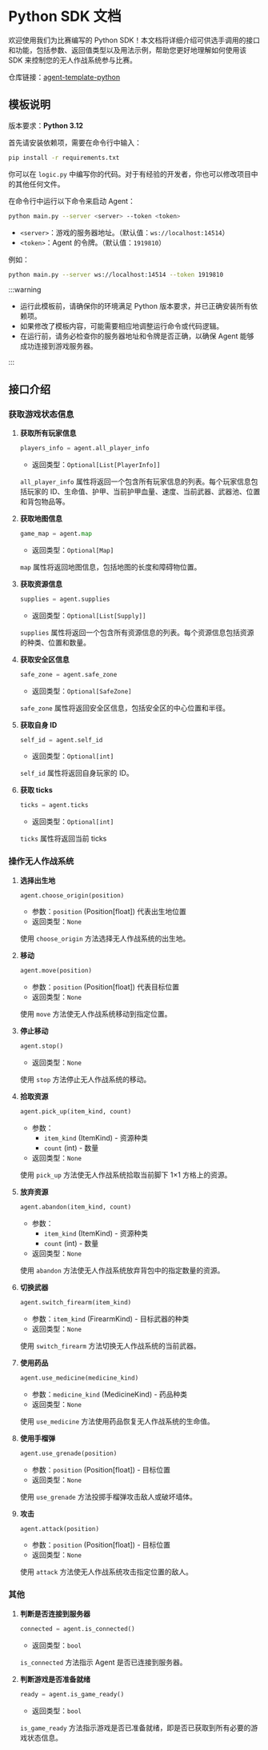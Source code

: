 # Python SDK 文档

欢迎使用我们为比赛编写的 Python SDK！本文档将详细介绍可供选手调用的接口和功能，包括参数、返回值类型以及用法示例，帮助您更好地理解如何使用该 SDK 来控制您的无人作战系统参与比赛。

仓库链接：[agent-template-python](https://github.com/thuasta/thuai-7-agent-template-python)

## 模板说明

版本要求：**Python 3.12**

首先请安装依赖项，需要在命令行中输入：

```bash
pip install -r requirements.txt
```

你可以在 `logic.py` 中编写你的代码。对于有经验的开发者，你也可以修改项目中的其他任何文件。

在命令行中运行以下命令来启动 Agent：

```bash
python main.py --server <server> --token <token>
```

- `<server>`：游戏的服务器地址。（默认值：`ws://localhost:14514`）
- `<token>`：Agent 的令牌。（默认值：`1919810`）

例如：

```bash
python main.py --server ws://localhost:14514 --token 1919810
```

:::warning

- 运行此模板前，请确保你的环境满足 Python 版本要求，并已正确安装所有依赖项。
- 如果修改了模板内容，可能需要相应地调整运行命令或代码逻辑。
- 在运行前，请务必检查你的服务器地址和令牌是否正确，以确保 Agent 能够成功连接到游戏服务器。

:::

## 接口介绍

### 获取游戏状态信息

1. **获取所有玩家信息**

   ```python
   players_info = agent.all_player_info
   ```

   - 返回类型：`Optional[List[PlayerInfo]]`

   `all_player_info` 属性将返回一个包含所有玩家信息的列表。每个玩家信息包括玩家的 ID、生命值、护甲、当前护甲血量、速度、当前武器、武器池、位置和背包物品等。

2. **获取地图信息**

   ```python
   game_map = agent.map
   ```

   - 返回类型：`Optional[Map]`

   `map` 属性将返回地图信息，包括地图的长度和障碍物位置。

3. **获取资源信息**

   ```python
   supplies = agent.supplies
   ```

   - 返回类型：`Optional[List[Supply]]`

   `supplies` 属性将返回一个包含所有资源信息的列表。每个资源信息包括资源的种类、位置和数量。

4. **获取安全区信息**

   ```python
   safe_zone = agent.safe_zone
   ```

   - 返回类型：`Optional[SafeZone]`

   `safe_zone` 属性将返回安全区信息，包括安全区的中心位置和半径。

5. **获取自身 ID**

   ```python
   self_id = agent.self_id
   ```

   - 返回类型：`Optional[int]`

   `self_id` 属性将返回自身玩家的 ID。

6. **获取 ticks**

   ```python
   ticks = agent.ticks
   ```

   - 返回类型：`Optional[int]`

   `ticks` 属性将返回当前 ticks

### 操作无人作战系统

1. **选择出生地**

   ```python
   agent.choose_origin(position)
   ```

   - 参数：`position` (Position[float]) 代表出生地位置
   - 返回类型：`None`

   使用 `choose_origin` 方法选择无人作战系统的出生地。

2. **移动**

   ```python
   agent.move(position)
   ```

   - 参数：`position` (Position[float]) 代表目标位置
   - 返回类型：`None`

   使用 `move` 方法使无人作战系统移动到指定位置。

3. **停止移动**

   ```python
   agent.stop()
   ```

   - 返回类型：`None`

   使用 `stop` 方法停止无人作战系统的移动。

4. **拾取资源**

   ```python
   agent.pick_up(item_kind, count)
   ```

   - 参数：
     - `item_kind` (ItemKind) - 资源种类
     - `count` (int) - 数量
   - 返回类型：`None`

   使用 `pick_up` 方法使无人作战系统拾取当前脚下 1×1 方格上的资源。

5. **放弃资源**

   ```python
   agent.abandon(item_kind, count)
   ```

   - 参数：
     - `item_kind` (ItemKind) - 资源种类
     - `count` (int) - 数量
   - 返回类型：`None`

   使用 `abandon` 方法使无人作战系统放弃背包中的指定数量的资源。

6. **切换武器**

   ```python
   agent.switch_firearm(item_kind)
   ```

   - 参数：`item_kind` (FirearmKind) - 目标武器的种类
   - 返回类型：`None`

   使用 `switch_firearm` 方法切换无人作战系统的当前武器。

7. **使用药品**

   ```python
   agent.use_medicine(medicine_kind)
   ```

   - 参数：`medicine_kind` (MedicineKind) - 药品种类
   - 返回类型：`None`

   使用 `use_medicine` 方法使用药品恢复无人作战系统的生命值。

8. **使用手榴弹**

   ```python
   agent.use_grenade(position)
   ```

   - 参数：`position` (Position[float]) - 目标位置
   - 返回类型：`None`

   使用 `use_grenade` 方法投掷手榴弹攻击敌人或破坏墙体。

9. **攻击**

   ```python
   agent.attack(position)
   ```

   - 参数：`position` (Position[float]) - 目标位置
   - 返回类型：`None`

   使用 `attack` 方法使无人作战系统攻击指定位置的敌人。

### 其他

1. **判断是否连接到服务器**

   ```python
   connected = agent.is_connected()
   ```

   - 返回类型：`bool`

   `is_connected` 方法指示 Agent 是否已连接到服务器。

2. **判断游戏是否准备就绪**

   ```python
   ready = agent.is_game_ready()
   ```

   - 返回类型：`bool`

   `is_game_ready` 方法指示游戏是否已准备就绪，即是否已获取到所有必要的游戏状态信息。
